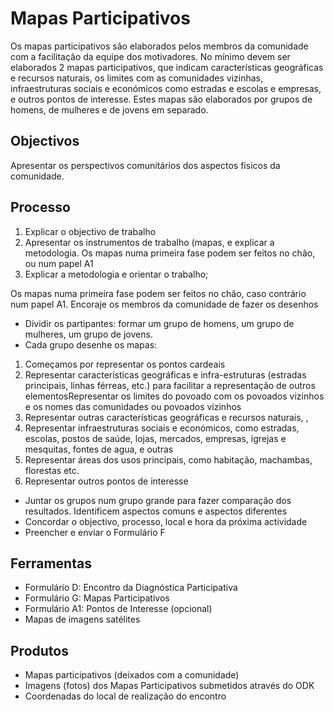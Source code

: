 # Mapas Participativos

Os mapas participativos são elaborados pelos membros da comunidade com a facilitação da equipe dos motivadores. No mínimo devem ser elaborados 2 mapas participativos, que indicam características geográficas e recursos naturais, os limites com as comunidades vizinhas, infraestruturas sociais e económicos como estradas e escolas e empresas, e outros pontos de interesse. Estes mapas são elaborados por grupos de homens, de mulheres e de jovens em separado.

## Objectivos

Apresentar os perspectivos comunitários dos aspectos físicos da comunidade.

## Processo

1. Explicar o objectivo de trabalho
2. Apresentar os instrumentos de trabalho \(mapas, e explicar a metodologia. Os mapas numa primeira fase podem ser feitos no chão, ou num papel A1
3. Explicar a metodologia e orientar o trabalho;

Os mapas numa primeira fase podem ser feitos no chão, caso contrário num papel A1. Encoraje os membros da comunidade de fazer os desenhos

* Dividir os partipantes: formar um grupo de homens, um grupo de mulheres, um grupo de jovens.
* Cada grupo desenhe os mapas:

1. Começamos por representar os pontos cardeais
2. Representar características geográficas e infra-estruturas \(estradas principais, linhas férreas, etc.\) para facilitar a representação de outros elementosRepresentar os limites do povoado com os povoados vizinhos e os nomes das comunidades ou povoados vizinhos
3. Representar outras características geográficas e recursos naturais, ,
4. Representar infraestruturas sociais e económicos, como estradas, escolas, postos de saúde, lojas, mercados, empresas, igrejas e mesquitas, fontes de agua, e outras
5. Representar áreas dos usos principais, como habitação, machambas, florestas etc.
6. Representar outros pontos de interesse

* Juntar os grupos num grupo grande para fazer comparação dos resultados. Identificem aspectos comuns e aspectos diferentes
* Concordar o objectivo, processo, local e hora da próxima actividade
* Preencher e enviar o Formulário F

## Ferramentas

* Formulário D: Encontro da Diagnóstica Participativa
* Formulário G: Mapas Participativos
* Formulário A1: Pontos de Interesse \(opcional\)
* Mapas de imagens satélites

## Produtos

* Mapas participativos \(deixados com a comunidade\)
* Imagens \(fotos\) dos Mapas Participativos submetidos através do ODK
* Coordenadas do local de realização do encontro



